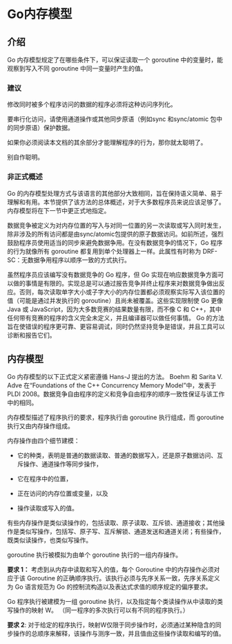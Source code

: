 # Go内存模型

## 介绍

Go 内存模型规定了在哪些条件下，可以保证读取一个 goroutine 中的变量时，能观察到写入不同 goroutine 中同一变量时产生的值。

### 建议

修改同时被多个程序访问的数据的程序必须将这种访问序列化。

要串行化访问，请使用通道操作或其他同步原语（例如sync 和sync/atomic 包中的同步原语）保护数据。

如果你必须阅读本文档的其余部分才能理解程序的行为，那你就太聪明了。

别自作聪明。

### 非正式概述

Go 的内存模型处理方式与该语言的其他部分大致相同，旨在保持语义简单、易于理解和有用。本节提供了该方法的总体概述，对于大多数程序员来说应该足够了。内存模型将在下一节中更正式地指定。

数据竞争被定义为对内存位置的写入与对同一位置的另一次读取或写入同时发生，除非涉及的所有访问都是由sync/atomic包提供的原子数据访问。如前所述，强烈鼓励程序员使用适当的同步来避免数据争用。在没有数据竞争的情况下，Go 程序的行为就像所有 goroutine 都复用到单个处理器上一样。此属性有时称为 DRF-SC：无数据争用程序以顺序一致的方式执行。

虽然程序员应该编写没有数据竞争的 Go 程序，但 Go 实现在响应数据竞争方面可以做的事情是有限的。实现总是可以通过报告竞争并终止程序来对数据竞争做出反应。否则，每次读取单字大小或子字大小的内存位置都必须观察实际写入该位置的值（可能是通过并发执行的 goroutine）且尚未被覆盖。这些实现限制使 Go 更像 Java 或 JavaScript，因为大多数竞赛的结果数量有限，而不像 C 和 C++，其中任何带有竞赛的程序的含义完全未定义，并且编译器可以做任何事情。 Go 的方法旨在使错误的程序更可靠、更容易调试，同时仍然坚持竞争是错误，并且工具可以诊断和报告它们。

## 内存模型

Go 内存模型的以下正式定义紧密遵循 Hans-J 提出的方法。 Boehm 和 Sarita V. Adve 在“Foundations of the C++ Concurrency Memory Model”中，发表于 PLDI 2008。数据竞争自由程序的定义和竞争自由程序的顺序一致性保证与该工作中的相同。

内存模型描述了程序执行的要求，程序执行由 goroutine 执行组成，而 goroutine 执行又由内存操作组成。

内存操作由四个细节建模：

- 它的种类，表明是普通的数据读取、普通的数据写入，还是原子数据访问、互斥操作、通道操作等同步操作，

- 它在程序中的位置，

- 正在访问的内存位置或变量，以及

- 操作读取或写入的值。

有些内存操作是类似读操作的，包括读取、原子读取、互斥锁、通道接收；其他操作是类似写操作，包括写、原子写、互斥解锁、通道发送和通道关闭；有些操作，既类似读操作，也类似写操作。

goroutine 执行被模拟为由单个 goroutine 执行的一组内存操作。

**要求 1：** 考虑到从内存中读取和写入的值，每个 Goroutine 中的内存操作必须对应于该 Goroutine 的正确顺序执行。该执行必须与先序关系一致，先序关系定义为 Go 语言规范为 Go 的控制流构造以及表达式求值的顺序规定的偏序要求。

Go 程序执行被建模为一组 goroutine 执行，以及指定每个类读操作从中读取的类写操作的映射 W。 （同一程序的多次执行可以有不同的程序执行。）

**要求 2**:  对于给定的程序执行，映射W仅限于同步操作时，必须通过某种隐含的同步操作的总顺序来解释，该操作与测序一致，并且值由这些操作读取和编写的值。
